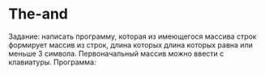 # The-and
Задание: написать программу, которая из имеющегося массива строк формирует массив из строк, длина которых длина которых равна или меньше 3 символа. Первоначальный массив можно ввести с клавиатуры. 
Программа:

